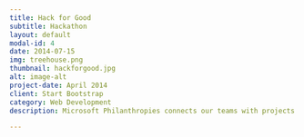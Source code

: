 ```yaml
---
title: Hack for Good
subtitle: Hackathon
layout: default
modal-id: 4
date: 2014-07-15
img: treehouse.png
thumbnail: hackforgood.jpg
alt: image-alt
project-date: April 2014
client: Start Bootstrap
category: Web Development
description: Microsoft Philanthropies connects our teams with projects and experienced Microsoft employees who help provide guidance. We were invited to the 2018 annual Microsoft Hackathon to work on our projects and with their support we hope to tackle many more important issues. Their encouragement is what inspired us to host our own hackathon.

---
```

